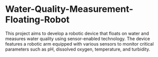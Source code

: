 # Water-Quality-Measurement-Floating-Robot
This project aims to develop a robotic device that floats on water and measures water quality using sensor-enabled technology. The device features a robotic arm equipped with various sensors to monitor critical parameters such as pH, dissolved oxygen, temperature, and turbidity.
